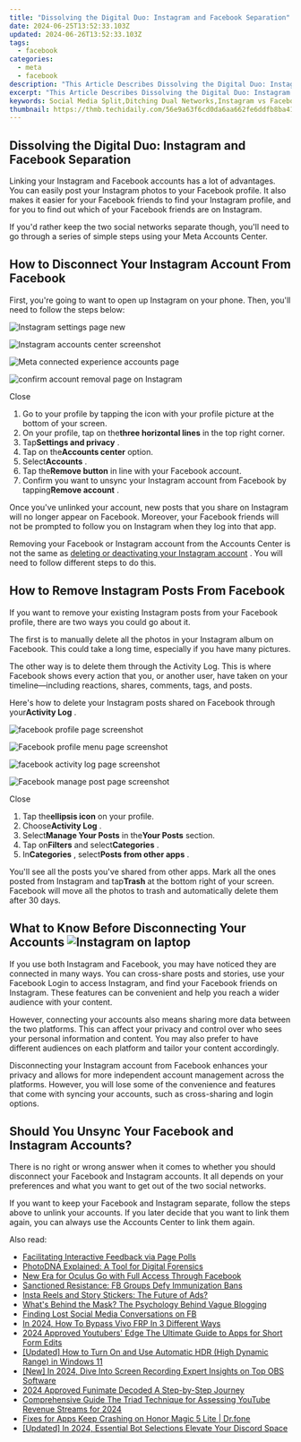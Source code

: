 ```yaml
---
title: "Dissolving the Digital Duo: Instagram and Facebook Separation"
date: 2024-06-25T13:52:33.103Z
updated: 2024-06-26T13:52:33.103Z
tags:
  - facebook
categories:
  - meta
  - facebook
description: "This Article Describes Dissolving the Digital Duo: Instagram and Facebook Separation"
excerpt: "This Article Describes Dissolving the Digital Duo: Instagram and Facebook Separation"
keywords: Social Media Split,Ditching Dual Networks,Instagram vs Facebook,Decoupling Apps,Exiting Digital Duo,Separating Platforms,Disentangling Sites
thumbnail: https://thmb.techidaily.com/56e9a63f6cd0da6aa662fe6ddfb8ba418b2232ba03eb8e75fedd97f8000b9ecc.jpg
---
```


## Dissolving the Digital Duo: Instagram and Facebook Separation

 Linking your Instagram and Facebook accounts has a lot of advantages. You can easily post your Instagram photos to your Facebook profile. It also makes it easier for your Facebook friends to find your Instagram profile, and for you to find out which of your Facebook friends are on Instagram.

 If you'd rather keep the two social networks separate though, you'll need to go through a series of simple steps using your Meta Accounts Center.

## How to Disconnect Your Instagram Account From Facebook

 First, you're going to want to open up Instagram on your phone. Then, you'll need to follow the steps below:

![Instagram settings page new](https://static1.makeuseofimages.com/wordpress/wp-content/uploads/2023/08/instagram-settings-page-new.jpg)

![Instagram accounts center screenshot](https://static1.makeuseofimages.com/wordpress/wp-content/uploads/2023/08/instagram-accounts-center-screenshot.jpg)

![Meta connected experience accounts page](https://static1.makeuseofimages.com/wordpress/wp-content/uploads/2023/08/meta-connected-experience-accounts-page.jpg)

![confirm account removal page on Instagram](https://static1.makeuseofimages.com/wordpress/wp-content/uploads/2023/08/confirm-account-removal-page-on-instagram.jpg)

Close

1. Go to your profile by tapping the icon with your profile picture at the bottom of your screen.
2. On your profile, tap on the**three horizontal lines** in the top right corner.
3. Tap**Settings and privacy** .
4. Tap on the**Accounts center** option.
5. Select**Accounts** .
6. Tap the**Remove button** in line with your Facebook account.
7. Confirm you want to unsync your Instagram account from Facebook by tapping**Remove account** .

 Once you've unlinked your account, new posts that you share on Instagram will no longer appear on Facebook. Moreover, your Facebook friends will not be prompted to follow you on Instagram when they log into that app.

 Removing your Facebook or Instagram account from the Accounts Center is not the same as [deleting or deactivating your Instagram account](https://www.makeuseof.com/tag/deactivate-delete-instagram-account/) . You will need to follow different steps to do this.

## How to Remove Instagram Posts From Facebook

 If you want to remove your existing Instagram posts from your Facebook profile, there are two ways you could go about it.

 The first is to manually delete all the photos in your Instagram album on Facebook. This could take a long time, especially if you have many pictures.

 The other way is to delete them through the Activity Log. This is where Facebook shows every action that you, or another user, have taken on your timeline—including reactions, shares, comments, tags, and posts.

 Here's how to delete your Instagram posts shared on Facebook through your**Activity Log** .

![facebook profile page screenshot](https://static1.makeuseofimages.com/wordpress/wp-content/uploads/2023/08/facebook-profile-page-screenshot.jpg)

![Facebook profile menu page screenshot](https://static1.makeuseofimages.com/wordpress/wp-content/uploads/2023/08/facebook-profile-menu-page-screenshot.jpg)

![facebook activity log page screenshot](https://static1.makeuseofimages.com/wordpress/wp-content/uploads/2023/08/facebook-activity-log-page-screenshot.jpg)

![Facebook manage post page screenshot](https://static1.makeuseofimages.com/wordpress/wp-content/uploads/2023/08/facebook-manage-post-page-screenshot.jpg)

Close

1. Tap the**ellipsis icon** on your profile.
2. Choose**Activity Log** .
3. Select**Manage Your Posts** in the**Your Posts** section.
4. Tap on**Filters** and select**Categories** .
5. In**Categories** , select**Posts from other apps** .

 You'll see all the posts you've shared from other apps. Mark all the ones posted from Instagram and tap**Trash** at the bottom right of your screen. Facebook will move all the photos to trash and automatically delete them after 30 days.

## What to Know Before Disconnecting Your Accounts ![Instagram on laptop](https://static1.makeuseofimages.com/wordpress/wp-content/uploads/2023/03/instagram-on-laptop.jpg)

 If you use both Instagram and Facebook, you may have noticed they are connected in many ways. You can cross-share posts and stories, use your Facebook Login to access Instagram, and find your Facebook friends on Instagram. These features can be convenient and help you reach a wider audience with your content.

 However, connecting your accounts also means sharing more data between the two platforms. This can affect your privacy and control over who sees your personal information and content. You may also prefer to have different audiences on each platform and tailor your content accordingly.

 Disconnecting your Instagram account from Facebook enhances your privacy and allows for more independent account management across the platforms. However, you will lose some of the convenience and features that come with syncing your accounts, such as cross-sharing and login options.

## Should You Unsync Your Facebook and Instagram Accounts?

 There is no right or wrong answer when it comes to whether you should disconnect your Facebook and Instagram accounts. It all depends on your preferences and what you want to get out of the two social networks.

 If you want to keep your Facebook and Instagram separate, follow the steps above to unlink your accounts. If you later decide that you want to link them again, you can always use the Accounts Center to link them again.


<ins class="adsbygoogle"
     style="display:block"
     data-ad-format="autorelaxed"
     data-ad-client="ca-pub-7571918770474297"
     data-ad-slot="1223367746"></ins>



<ins class="adsbygoogle"
     style="display:block"
     data-ad-client="ca-pub-7571918770474297"
     data-ad-slot="8358498916"
     data-ad-format="auto"
     data-full-width-responsive="true"></ins>

<span class="atpl-alsoreadstyle">Also read:</span>
<div><ul>
<li><a href="https://facebook.techidaily.com/facilitating-interactive-feedback-via-page-polls/"><u>Facilitating Interactive Feedback via Page Polls</u></a></li>
<li><a href="https://facebook.techidaily.com/photodna-explained-a-tool-for-digital-forensics/"><u>PhotoDNA Explained: A Tool for Digital Forensics</u></a></li>
<li><a href="https://facebook.techidaily.com/new-era-for-oculus-go-with-full-access-through-facebook/"><u>New Era for Oculus Go with Full Access Through Facebook</u></a></li>
<li><a href="https://facebook.techidaily.com/sanctioned-resistance-fb-groups-defy-immunization-bans/"><u>Sanctioned Resistance: FB Groups Defy Immunization Bans</u></a></li>
<li><a href="https://facebook.techidaily.com/insta-reels-and-story-stickers-the-future-of-ads/"><u>Insta Reels and Story Stickers: The Future of Ads?</u></a></li>
<li><a href="https://facebook.techidaily.com/whats-behind-the-mask-the-psychology-behind-vague-blogging/"><u>What's Behind the Mask? The Psychology Behind Vague Blogging</u></a></li>
<li><a href="https://facebook.techidaily.com/finding-lost-social-media-conversations-on-fb/"><u>Finding Lost Social Media Conversations on FB</u></a></li>
<li><a href="https://bypass-frp.techidaily.com/in-2024-how-to-bypass-vivo-frp-in-3-different-ways-by-drfone-android/"><u>In 2024, How To Bypass Vivo FRP In 3 Different Ways</u></a></li>
<li><a href="https://youtube-web.techidaily.com/approved-youtubers-edge-the-ultimate-guide-to-apps-for-short-form-edits/"><u>2024 Approved  Youtubers' Edge  The Ultimate Guide to Apps for Short Form Edits</u></a></li>
<li><a href="https://some-techniques.techidaily.com/updated-how-to-turn-on-and-use-automatic-hdr-high-dynamic-range-in-windows-11/"><u>[Updated] How to Turn On and Use Automatic HDR (High Dynamic Range) in Windows 11</u></a></li>
<li><a href="https://screen-video-capture.techidaily.com/new-in-2024-dive-into-screen-recording-expert-insights-on-top-obs-software/"><u>[New] In 2024, Dive Into Screen Recording  Expert Insights on Top OBS Software</u></a></li>
<li><a href="https://some-knowledge.techidaily.com/2024-approved-funimate-decoded-a-step-by-step-journey/"><u>2024 Approved  Funimate Decoded  A Step-by-Step Journey</u></a></li>
<li><a href="https://youtube-web.techidaily.com/ehensive-guide-the-triad-technique-for-assessing-youtube-revenue-streams-for-2024/"><u>Comprehensive Guide  The Triad Technique for Assessing YouTube Revenue Streams for 2024</u></a></li>
<li><a href="https://howto.techidaily.com/fixes-for-apps-keep-crashing-on-honor-magic-5-lite-drfone-by-drfone-fix-android-problems-fix-android-problems/"><u>Fixes for Apps Keep Crashing on Honor Magic 5 Lite | Dr.fone</u></a></li>
<li><a href="https://discord-videos.techidaily.com/updated-in-2024-essential-bot-selections-elevate-your-discord-space/"><u>[Updated] In 2024, Essential Bot Selections  Elevate Your Discord Space</u></a></li>
</ul></div>

